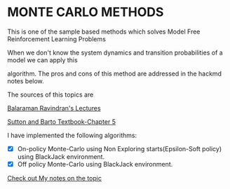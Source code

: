 # MONTE CARLO METHODS

This is one of the sample based methods which solves Model Free Reinforcement Learning Problems

When we don't know the system dynamics and transition probabilities of a model we can apply this

algorithm. The pros and cons of this method are addressed in the hackmd  notes below.

The sources of this topics are

[Balaraman Ravindran's Lectures](https://nptel.ac.in/courses/106106143/)

[Sutton and Barto Textbook-Chapter 5](https://web.stanford.edu/class/psych209/Readings/SuttonBartoIPRLBook2ndEd.pdf)



I have implemented the following algorithms:

- [x] On-policy Monte-Carlo using Non Exploring starts(Epsilon-Soft policy) using BlackJack environment.
- [x] Off policy Monte-Carlo using BlackJack environment.

[Check out My notes on the topic](https://hackmd.io/0QY3yytBRB6L1ieb7wJK-Q)





 




